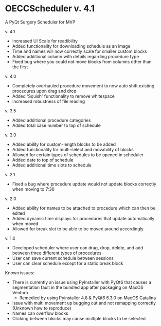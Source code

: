 # OECCScheduler v. 4.1
A PyQt Surgery Scheduler for MVP

v. 4.1
- Increased UI Scale for readibility
- Added functionality for downloading schedule as an image
- Time and names will now correctly scale for smaller custom blocks
- Added additional column with details regarding procedure type
- Fixed bug where you could not move blocks from columns other than the first

v. 4.0
- Completely overhauled procedure movement to now auto shift existing procedures upon drag and drop
- Added 'Squish' functionality to remove whitespace
- Increased robustness of file reading

v. 3.5
- Added additional procedure categories
- Added total case number to top of schedule

v. 3.0
- Added ability for custom-length blocks to be added
- Added functionality for multi-select and movability of blocks
- Allowed for certain types of schedules to be opened in scheduler
- Added date to top of schedule
- Added additional time slots to schedule

v. 2.1
- Fixed a bug where procedure update would not update blocks correctly when moving to 7:30

v. 2.0
- Added ability for names to be attached to procedure which can then be edited
- Added dynamic time displays for procedures that update automatically when moved
- Allowed for break slot to be able to be moved around accordingly

v. 1.0
- Developed scheduler where user can drag, drop, delete, and add between three different types of procedures
- User can save current schedule between sessions
- User can clear schedule except for a static break block


Known issues:
- There is currently an issue using PyInstaller with PyQt6 that causes a segmentation fault in the bundled app after packaging on MacOS Ventura
    - Remedied by using Pyinstaller 4.8 & PyQt6 6.3.0 on MacOS Catalina
- Issue with multi movement up bugging out and not remapping correctly (Unknown how to reproduce)
- Names can overflow blocks
- Clicking between blocks may cause multiple blocks to be selected